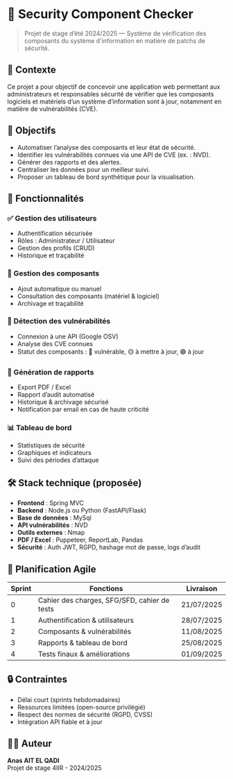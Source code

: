 # 🔐 Security Component Checker

> Projet de stage d’été 2024/2025 — Système de vérification des composants du système d'information en matière de patchs de sécurité.

## 📌 Contexte

Ce projet a pour objectif de concevoir une application web permettant aux administrateurs et responsables sécurité de vérifier que les composants logiciels et matériels d’un système d’information sont à jour, notamment en matière de vulnérabilités (CVE).

## 🎯 Objectifs

- Automatiser l’analyse des composants et leur état de sécurité.
- Identifier les vulnérabilités connues via une API de CVE (ex. : NVD).
- Générer des rapports et des alertes.
- Centraliser les données pour un meilleur suivi.
- Proposer un tableau de bord synthétique pour la visualisation.

## 🧩 Fonctionnalités

### ✅ Gestion des utilisateurs
- Authentification sécurisée
- Rôles : Administrateur / Utilisateur
- Gestion des profils (CRUD)
- Historique et traçabilité

### 🧱 Gestion des composants
- Ajout automatique ou manuel
- Consultation des composants (matériel & logiciel)
- Archivage et traçabilité

### 🔎 Détection des vulnérabilités
- Connexion à une API (Google OSV)
- Analyse des CVE connues
- Statut des composants : 🔴 vulnérable, 🟡 à mettre à jour, 🟢 à jour

### 📄 Génération de rapports
- Export PDF / Excel
- Rapport d’audit automatisé
- Historique & archivage sécurisé
- Notification par email en cas de haute criticité

### 📊 Tableau de bord
- Statistiques de sécurité
- Graphiques et indicateurs
- Suivi des périodes d’attaque

## 🛠️ Stack technique (proposée)

- **Frontend** : Spring MVC
- **Backend** : Node.js ou Python (FastAPI/Flask)
- **Base de données** : MySql
- **API vulnérabilités** : NVD
- **Outils externes** : Nmap
- **PDF / Excel** : Puppeteer, ReportLab, Pandas
- **Sécurité** : Auth JWT, RGPD, hashage mot de passe, logs d’audit

## 📆 Planification Agile

| Sprint | Fonctions | Livraison |
|--------|-----------|-----------|
| 0 | Cahier des charges, SFG/SFD, cahier de tests | 21/07/2025 |
| 1 | Authentification & utilisateurs | 28/07/2025 |
| 2 | Composants & vulnérabilités | 11/08/2025 |
| 3 | Rapports & tableau de bord | 25/08/2025 |
| 4 | Tests finaux & améliorations | 01/09/2025 |

## 🔒 Contraintes

- Délai court (sprints hebdomadaires)
- Ressources limitées (open-source privilégié)
- Respect des normes de sécurité (RGPD, CVSS)
- Intégration API fiable et à jour

## 👨‍💻 Auteur

**Anas AIT EL QADI**  
Projet de stage 4IIR - 2024/2025

